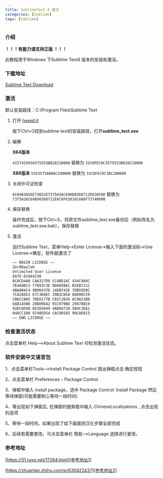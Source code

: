 ```yaml
---
title: SublimeText 4 激活
categories: [Sublime]
tags: [sublime]
---
```


### 介绍

**！！！有能力请支持正版 ！！！**

此教程用于Windows 下Sublime Text4 版本的安装和激活。



### 下载地址

[Sublime Text Download][Sublime Text]



### 激活

默认安装路径：C:\Program Files\Sublime Text

1. 打开 [hexed.it][hexed.it]

   按下Ctrl+O找到sublime text的安装路径，打开**sublime_text.exe**

2. 破解

   **X64版本**

   ```4157415656575553B828210000``` 替换为 ```33C0FEC0C3575553B828210000```

   **X86版本**
   ```55535756B8AC200000``` 替换为 ```33C0FEC0C3AC200000```

3. 关闭许可证检查

   ```6C6963656E73652E7375626C696D6568712E636F6D``` 替换为```7375626C696D6568712E6C6F63616C686F73740000```

4. 保存替换

   操作完成后，按下Ctrl+S，将原文件sublime_text.exe备份后（例如改名为sublime_text.exe.bak），保存替换

5. 激活

   运行Sublime Text，菜单Help->Enter License->输入下面的激活码->Use License->确定，软件就激活了

   ```txt
   —– BEGIN LICENSE —–
   Zer0Daylab
   Unlimited User License
   EA7E-81044230
   0C0CD4A8 CAA317D9 CCABD1AC 434C984C
   7E4A0B13 77893C3E DD0A5BA1 B2EB721C
   4BAAB4C4 9B96437D 14EB743E 7DB55D9C
   7CA26EE2 67C3B4EC 29B2C65A 88D90C59
   CB6CCBA5 7DE6177B C02C2826 8C9A21B0
   6AB1A5B6 20B09EA2 01C979BD 29670B19
   92DC6D90 6E365849 4AB84739 5B4C3EA1
   048CC1D0 9748ED54 CAC9D585 90CAD815
   —— END LICENSE ——
   ```

   

### 检查激活状态

点击菜单栏 Help—>About Sublime Text 可检测激活状态。



### 软件安装中文语言包

1、点击菜单栏Tools—>Install Package Control 跳出弹框点击 确定按钮

2、点击菜单栏 Preferences – Package Control

3、弹框中输入 install package，选中 Package Control: Install Package 然后等待弹窗(可能需要耐心等待一段时间)

4、等出现如下弹窗后, 在弹窗的搜索框中输入 ChineseLocalizations , 点击出现的选项

5、等待一段时间，如果出现了如下画面则汉化步骤全部完成

6、后续若需要更改，可点击菜单栏 帮助-–>Language 选择进行更改。



### 参考地址

[https://51.ruyo.net/17264.html][参考地址1]

[https://zhuanlan.zhihu.com/p/630422437][参考地址2]



[Sublime Text]: https://www.sublimetext.com/download
[hexed.it]: https://hexed.it/
[参考地址1]:https://51.ruyo.net/17264.html
[参考地址2]: https://zhuanlan.zhihu.com/p/630422437
